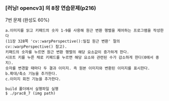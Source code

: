 ### [러닝! opencv3] 의 8장 연습문제(p216)  
7번 문제 (완성도 60%)
~~~
a.이미지를 읽고 키패드의 숫자 1-9를 사용해 원근 변환 행렬을 제어하는 프로그램을 작성한다
(11장 328쪽 'cv::warpPerspective():밀집 원근 변환' 절의 cv::warpPerspective() 참고).
키패드의 숫자를 누르면 원근 변환 행렬의 해당 요소값이 증가하게 한다.
시프트 키를 누른 채로 키패드를 누르면 해당 요소와 관련된 수가 감소하게 한다(0에서 중지).
숫자를 변경할 때마다 두 결과 이미지. 즉 원본 이미지와 변환된 이미지를 표시한다.
b.확대/축소 기능을 추가한다.
c.이미지 회전 기능을 추가한다.
~~~

```
build 폴더에서 실행파일 실행
$ ./prac8_7 (img path)
```
